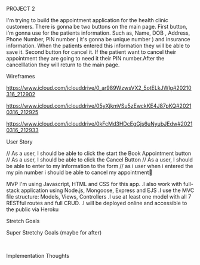 PROJECT 2


I'm trying to build the appointment application for the health clinic customers. There is gonna be two buttons on the main page. First button, i'm gonna use for the patients information. Such as, Name, DOB , Address, Phone Number, PIN number ( it's gonna be unique number ) and insurance information. When the patients entered this information they will be able to save it. Second button for cancel it. If the patient want to cancel their appointment they are going to need it their PIN number.After the cancelllation they will return to the main page.


Wireframes

https://www.icloud.com/iclouddrive/0_ar989WzwsVX2_5otELkJWlg#20210316_212902

https://www.icloud.com/iclouddrive/05yXjkmVSu5zEwckKE4J87pKQ#20210316_212925

https://www.icloud.com/iclouddrive/0kFcMd3HDcEgGjs6uNyubJEdw#20210316_212933

User Story

// As a user, I should be able to click the start the Book Appointment button // As a user, I should be able to click the Cancel Button // As a user, I should be able to enter to my information to the form // as i user when i entered the my pin number i should be able to cancel my appointment

MVP
​I'm using Javascript, HTML and CSS for this app.
.I also work with full-stack application using Node.js, Mongoose, Express and EJS
.I use the MVC file structure: Models, Views, Controllers
.I use at least one model with all 7 RESTful routes and full CRUD.
.I will be deployed online and accessible to the public via Heroku


Stretch Goals


Super Stretchy Goals (maybe for after)

​

Implementation Thoughts
